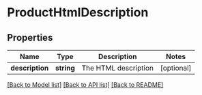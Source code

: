 # ProductHtmlDescription

## Properties
Name | Type | Description | Notes
------------ | ------------- | ------------- | -------------
**description** | **string** | The HTML description | [optional] 

[[Back to Model list]](../README.md#documentation-for-models) [[Back to API list]](../README.md#documentation-for-api-endpoints) [[Back to README]](../README.md)


